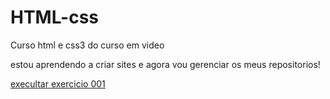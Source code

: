 # HTML-css
Curso html e css3 do curso em video

estou aprendendo a criar sites e agora vou gerenciar os meus repositorios!

<a href="https://github.com/Anna-Livya/HTML-css/exercicios/ex001/index.html"> execultar exercicio 001</a>